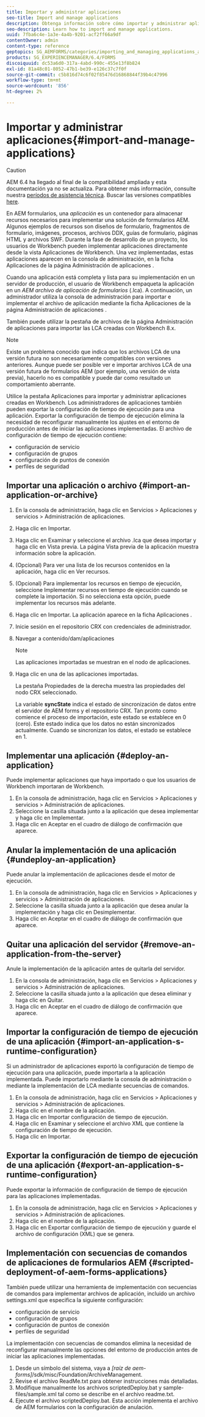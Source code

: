 ```yaml
---
title: Importar y administrar aplicaciones
seo-title: Import and manage applications
description: Obtenga información sobre cómo importar y administrar aplicaciones.
seo-description: Learn how to import and manage applications.
uuid: 7fba6c4e-1a3e-4a4b-9201-acf2ff66a9df
contentOwner: admin
content-type: reference
geptopics: SG_AEMFORMS/categories/importing_and_managing_applications_and_archives
products: SG_EXPERIENCEMANAGER/6.4/FORMS
discoiquuid: dc53a6d0-317a-4abd-990c-455e13f8b824
exl-id: 81a48c01-8052-47b1-be39-e126c37c7f0f
source-git-commit: c5b816d74c6f02f85476d16868844f39b4c47996
workflow-type: tm+mt
source-wordcount: '856'
ht-degree: 2%

---
```


# Importar y administrar aplicaciones{#import-and-manage-applications}

>[!CAUTION]
>
>AEM 6.4 ha llegado al final de la compatibilidad ampliada y esta documentación ya no se actualiza. Para obtener más información, consulte nuestra [períodos de asistencia técnica](https://helpx.adobe.com/es/support/programs/eol-matrix.html). Buscar las versiones compatibles [here](https://experienceleague.adobe.com/docs/).

En AEM formularios, una *aplicación* es un contenedor para almacenar recursos necesarios para implementar una solución de formularios AEM. Algunos ejemplos de recursos son diseños de formulario, fragmentos de formulario, imágenes, procesos, archivos DDX, guías de formulario, páginas HTML y archivos SWF. Durante la fase de desarrollo de un proyecto, los usuarios de Workbench pueden implementar aplicaciones directamente desde la vista Aplicaciones de Workbench. Una vez implementadas, estas aplicaciones aparecen en la consola de administración, en la ficha Aplicaciones de la página Administración de aplicaciones .

Cuando una aplicación está completa y lista para su implementación en un servidor de producción, el usuario de Workbench empaqueta la aplicación en un *AEM archivo de aplicación de formularios* (.lca). A continuación, un administrador utiliza la consola de administración para importar e implementar el archivo de aplicación mediante la ficha Aplicaciones de la página Administración de aplicaciones .

También puede utilizar la pestaña de archivos de la página Administración de aplicaciones para importar las LCA creadas con Workbench 8.x.

>[!NOTE]
>
>Existe un problema conocido que indica que los archivos LCA de una versión futura no son necesariamente compatibles con versiones anteriores. Aunque puede ser posible ver e importar archivos LCA de una versión futura de formularios AEM (por ejemplo, una versión de vista previa), hacerlo no es compatible y puede dar como resultado un comportamiento aberrante.

Utilice la pestaña Aplicaciones para importar y administrar aplicaciones creadas en Workbench. Los administradores de aplicaciones también pueden exportar la configuración de tiempo de ejecución para una aplicación. Exportar la configuración de tiempo de ejecución elimina la necesidad de reconfigurar manualmente los ajustes en el entorno de producción antes de iniciar las aplicaciones implementadas. El archivo de configuración de tiempo de ejecución contiene:

* configuración de servicio
* configuración de grupos
* configuración de puntos de conexión
* perfiles de seguridad

## Importar una aplicación o archivo {#import-an-application-or-archive}

1. En la consola de administración, haga clic en Servicios > Aplicaciones y servicios > Administración de aplicaciones.
1. Haga clic en Importar.
1. Haga clic en Examinar y seleccione el archivo .lca que desea importar y haga clic en Vista previa. La página Vista previa de la aplicación muestra información sobre la aplicación.
1. (Opcional) Para ver una lista de los recursos contenidos en la aplicación, haga clic en Ver recursos.
1. (Opcional) Para implementar los recursos en tiempo de ejecución, seleccione Implementar recursos en tiempo de ejecución cuando se complete la importación. Si no selecciona esta opción, puede implementar los recursos más adelante.
1. Haga clic en Importar. La aplicación aparece en la ficha Aplicaciones .
1. Inicie sesión en el repositorio CRX con credenciales de administrador.
1. Navegar a contenido/dam/aplicaciones

   >[!NOTE]
   >
   >Las aplicaciones importadas se muestran en el nodo de aplicaciones.

1. Haga clic en una de las aplicaciones importadas.

   La pestaña Propiedades de la derecha muestra las propiedades del nodo CRX seleccionado.

   La variable **syncState** indica el estado de sincronización de datos entre el servidor de AEM forms y el repositorio CRX. Tan pronto como comience el proceso de importación, este estado se establece en 0 (cero). Este estado indica que los datos no están sincronizados actualmente. Cuando se sincronizan los datos, el estado se establece en 1.

## Implementar una aplicación {#deploy-an-application}

Puede implementar aplicaciones que haya importado o que los usuarios de Workbench importaran de Workbench.

1. En la consola de administración, haga clic en Servicios > Aplicaciones y servicios > Administración de aplicaciones.
1. Seleccione la casilla situada junto a la aplicación que desea implementar y haga clic en Implementar.
1. Haga clic en Aceptar en el cuadro de diálogo de confirmación que aparece.

## Anular la implementación de una aplicación {#undeploy-an-application}

Puede anular la implementación de aplicaciones desde el motor de ejecución.

1. En la consola de administración, haga clic en Servicios > Aplicaciones y servicios > Administración de aplicaciones.
1. Seleccione la casilla situada junto a la aplicación que desea anular la implementación y haga clic en Desimplementar.
1. Haga clic en Aceptar en el cuadro de diálogo de confirmación que aparece.

## Quitar una aplicación del servidor {#remove-an-application-from-the-server}

Anule la implementación de la aplicación antes de quitarla del servidor.

1. En la consola de administración, haga clic en Servicios > Aplicaciones y servicios > Administración de aplicaciones.
1. Seleccione la casilla situada junto a la aplicación que desea eliminar y haga clic en Quitar.
1. Haga clic en Aceptar en el cuadro de diálogo de confirmación que aparece.

## Importar la configuración de tiempo de ejecución de una aplicación {#import-an-application-s-runtime-configuration}

Si un administrador de aplicaciones exportó la configuración de tiempo de ejecución para una aplicación, puede importarla a la aplicación implementada. Puede importarlo mediante la consola de administración o mediante la implementación de LCA mediante secuencias de comandos.

1. En la consola de administración, haga clic en Servicios > Aplicaciones y servicios > Administración de aplicaciones.
1. Haga clic en el nombre de la aplicación.
1. Haga clic en Importar configuración de tiempo de ejecución.
1. Haga clic en Examinar y seleccione el archivo XML que contiene la configuración de tiempo de ejecución.
1. Haga clic en Importar.

## Exportar la configuración de tiempo de ejecución de una aplicación {#export-an-application-s-runtime-configuration}

Puede exportar la información de configuración de tiempo de ejecución para las aplicaciones implementadas.

1. En la consola de administración, haga clic en Servicios > Aplicaciones y servicios > Administración de aplicaciones.
1. Haga clic en el nombre de la aplicación.
1. Haga clic en Exportar configuración de tiempo de ejecución y guarde el archivo de configuración (XML) que se genera.

## Implementación con secuencias de comandos de aplicaciones de formularios AEM {#scripted-deployment-of-aem-forms-applications}

También puede utilizar una herramienta de implementación con secuencias de comandos para implementar archivos de aplicación, incluido un archivo settings.xml que especifica la siguiente configuración:

* configuración de servicio
* configuración de grupos
* configuración de puntos de conexión
* perfiles de seguridad

La implementación con secuencias de comandos elimina la necesidad de reconfigurar manualmente las opciones del entorno de producción antes de iniciar las aplicaciones implementadas.

1. Desde un símbolo del sistema, vaya a *[raíz de aem-forms]*/sdk/misc/Foundation/ArchiveManagement.
1. Revise el archivo ReadMe.txt para obtener instrucciones más detalladas.
1. Modifique manualmente los archivos scriptedDeploy.bat y sample-files/sample.xml tal como se describe en el archivo readme.txt.
1. Ejecute el archivo scriptedDeploy.bat. Esta acción implementa el archivo de AEM formularios con la configuración de anulación.
